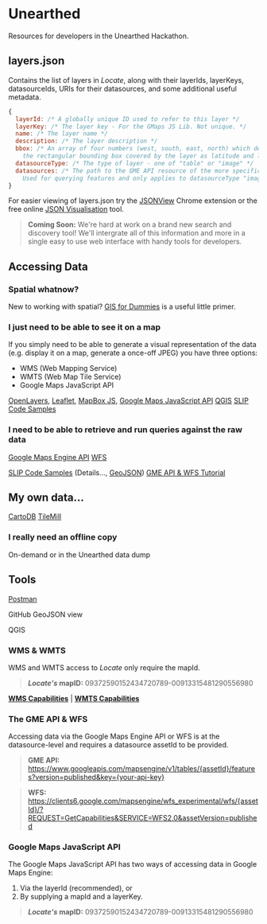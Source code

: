 Unearthed
=========

Resources for developers in the Unearthed Hackathon.

## layers.json
Contains the list of layers in *Locate*, along with their layerIds, layerKeys, datasourceIds, URIs for their datasources, and some additional useful metadata.

```javascript
{
  layerId: /* A globally unique ID used to refer to this layer */
  layerKey: /* The layer key - For the GMaps JS Lib. Not unique. */
  name: /* The layer name */
  description: /* The layer description */
  bbox: /* An array of four numbers (west, south, east, north) which define 
    the rectangular bounding box covered by the layer as latitude and longitude in decimal degrees */
  datasourceType: /* The type of layer - one of "table" or "image" */
  datasources: /* The path to the GME API resource of the more specific version of this asset. 
    Used for querying features and only applies to datasourceType "image". */
}
```

For easier viewing of layers.json try the [JSONView](https://chrome.google.com/webstore/detail/jsonview/chklaanhfefbnpoihckbnefhakgolnmc?hl=en) Chrome extension or the free online [JSON Visualisation](http://chris.photobooks.com/json/default.htm) tool.

> **Coming Soon:** We're hard at work on a brand new search and discovery tool! We'll intergrate all of this information and more in a single easy to use web interface with handy tools for developers.

## Accessing Data

### Spatial whatnow?
New to working with spatial? [GIS for Dummies](http://wiki.openstreetmap.org/wiki/GIS_for_Dummies_(written_by_a_dummy)) is a useful little primer.

### I just need to be able to see it on a map
If you simply need to be able to generate a visual representation of the data (e.g. display it on a map, generate a once-off JPEG) you have three options:

- WMS (Web Mapping Service)
- WMTS (Web Map Tile Service)
- Google Maps JavaScript API

[OpenLayers](http://openlayers.org/), [Leaflet](http://leafletjs.com/), [MapBox JS](https://www.mapbox.com/mapbox.js), [Google Maps JavaScript API](https://developers.google.com/maps/documentation/javascript/tutorial)
[QGIS](http://www.qgis.org/en/site/)
[SLIP Code Samples](https://github.com/Landgate/slip-code-samples)


### I need to be able to retrieve and run queries against the raw data

[Google Maps Engine API](https://developers.google.com/maps-engine/)
[WFS]()

[SLIP Code Samples](https://github.com/Landgate/slip-code-samples) (Details..., [GeoJSON](http://openlayers.org/dev/examples/?q=geojson))
[GME API & WFS Tutorial](https://github.com/Landgate/slip-developer-documentation/wiki/Tutorial-%231%3A-The-GME-API-%26-WFS)


## My own data...
[CartoDB](http://cartodb.com/)
[TileMill](https://www.mapbox.com/tilemill/)


### I **really** need an offline copy


On-demand or in the Unearthed data dump


## Tools
[Postman](http://www.getpostman.com/)

GitHub GeoJSON view

QGIS





### WMS & WMTS
WMS and WMTS access to *Locate* only require the mapId.

> ***Locate's* mapID:** 09372590152434720789-00913315481290556980

**[WMS Capabilities](https://mapsengine.google.com/09372590152434720789-00913315481290556980-4/wms/?REQUEST=GetCapabilities&VERSION=1.3.0)** | **[WMTS Capabilities](https://mapsengine.google.com/09372590152434720789-00913315481290556980-4/wmts/?REQUEST=GetCapabilities&VERSION=1.0&SERVICE=WMTS)**


### The GME API & WFS
Accessing data via the Google Maps Engine API or WFS is at the datasource-level and requires a datasource assetId to be provided.

> **GME API:** https://www.googleapis.com/mapsengine/v1/tables/{assetId}/features?version=published&key={your-api-key}

> **WFS:** https://clients6.google.com/mapsengine/wfs_experimental/wfs/{assetId}/?REQUEST=GetCapabilities&SERVICE=WFS2.0&assetVersion=published

### Google Maps JavaScript API
The Google Maps JavaScript API has two ways of accessing data in Google Maps Engine:

1. Via the layerId (recommended), or
2. By supplying a mapId and a layerKey.

> ***Locate's* mapID:** 09372590152434720789-00913315481290556980
